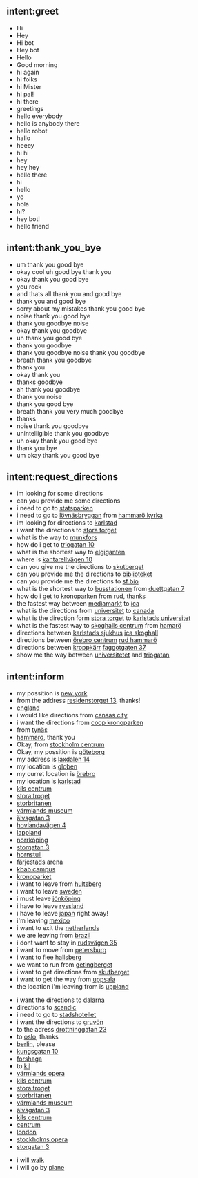 ## intent:greet
- Hi
- Hey
- Hi bot
- Hey bot
- Hello
- Good morning
- hi again
- hi folks
- hi Mister
- hi pal!
- hi there
- greetings
- hello everybody
- hello is anybody there
- hello robot
- hallo
- heeey
- hi hi
- hey
- hey hey
- hello there
- hi
- hello
- yo
- hola
- hi?
- hey bot!
- hello friend

## intent:thank_you_bye
- um thank you good bye
- okay cool uh good bye thank you
- okay thank you good bye
- you rock
- and thats all thank you and good bye
- thank you and good bye
- sorry about my mistakes thank you good bye
- noise thank you good bye
- thank you goodbye noise
- okay thank you goodbye
- uh thank you good bye
- thank you goodbye
- thank you goodbye noise thank you goodbye
- breath thank you goodbye
- thank you
- okay thank you
- thanks goodbye
- ah thank you goodbye
- thank you noise
- thank you good bye
- breath thank you very much goodbye
- thanks
- noise thank you goodbye
- unintelligible thank you goodbye
- uh okay thank you good bye
- thank you bye
- um okay thank you good bye

## intent:request_directions
- im looking for some directions
- can you provide me some directions
- i need to go to [statsparken](to_location)
- i need to go to [lövnäsbryggan](to_location) from [hammarö kyrka](from_location)
- im looking for directions to [karlstad](to_location)
- i want the directions to [stora torget](to_location)
- what is the way to [munkfors](to_location)
- how do i get to [triogatan 10](to_location)
- what is the shortest way to [elgiganten](to_location)
- where is [kantarellvägen 10](to_location)
- can you give me the directions to [skutberget](to_location)
- can you provide me the directions to [biblioteket](to_location)
- can you provide me the directions to [sf bio](to_location)
- what is the shortest way to [busstationen](to_location) from [duettgatan 7](from_location)
- how do i get to [kronoparken](to_location) from [rud](from_location), thanks
- the fastest way between [mediamarkt](from_location) to [ica](to_location)
- what is the directions from [universitet](from_location) to [canada](to_location) 
- what is the direction form [stora torget](from_location) to [karlstads universitet](to_location)
- what is the fastest way to [skoghalls centrum](to_location) from [hamarö](to_location)
- directions between [karlstads sjukhus](from_location) [ica skoghall](to_location)
- directions between [örebro centrum](from_location) [rud hammarö](to_location)
- directions between [kroppkärr](from_location) [faggotgaten 37](to_location)
- show me the way between [universitetet](from_location) and [triogatan](to_location)




## intent:inform
<!-- Here is the training data when user provide from_location -->
- my possition is [new york](from_location)
- from the address [residenstorget 13](from_location), thanks!
- [england](from_location)
- i would like directions from [cansas city](from_location)
- i want the directions from [coop kronoparken](from_location)
- from [tynäs](from_location)
- [hammarö](from_location), thank you
- Okay, from [stockholm centrum](from_location)
- Okay, my possition is [göteborg](from_location)
- my address is [laxdalen 14](from_location)
- my location is [globen](from_location)
- my curret location is [örebro](from_location)
- my location is [karlstad](from_location)
- [kils centrum](from_location)
- [stora troget](from_location)
- [storbritanen](from_location)
- [värmlands museum](from_location)
- [älvsgatan 3](from_location)
- [hovlandavägen 4](from_location)
- [lappland](from_location)
- [norrköping](from_location)
- [storgatan 3](from_location)
- [hornstull](from_location)
- [färjestads arena](from_location)
- [kbab campus](from_location)
- [kronoparket](from_location)
- i want to leave from [hultsberg](from_location)    
- i want to leave [sweden](from_location)
- i must leave [jönköping](from_location)
- i have to leave [ryssland](from_location)
- i have to leave [japan](from_location) right away!
- i'm leaving [mexico](from_location)
- i want to exit the [netherlands](from_location)
- we are leaving from [brazil](from_location)
- i dont want to stay in [rudsvägen 35](from_location)
- i want to move from [petersburg](from_location)
- i want to flee [hallsberg](from_location)
- we want to run from [getingberget](from_location)
- i want to get directions from [skutberget](from_location)
- i want to get the way from [uppsala](from_location)
- the location i'm leaving from is [uppland](from_location)

<!-- Here is the training data when user provide to_location -->
- i want the directions to [dalarna](to_location)
- directions to [scandic](to_location)
- i need to go to [stadshotellet](to_location)
- i want the directions to [gruvön](to_location)
- to the adress [drottninggatan 23](to_location)
- to [oslo](to_location), thanks
- [berlin](to_location), please
- [kungsgatan 10](to_location)
- [forshaga](to_location)
- to [kil](to_location) 
- [värmlands opera](to_location)
- [kils centrum](to_location)
- [stora troget](to_location)
- [storbritanen](to_location)
- [värmlands museum](to_location)
- [älvsgatan 3](to_location)
- [kils centrum](to_location)
- [centrum](to_location)
- [london](to_location)
- [stockholms opera](to_location)
- [storgatan 3](to_location)

<!-- Inform about transportation --->
- i will [walk]()
- i will go by [plane]()
